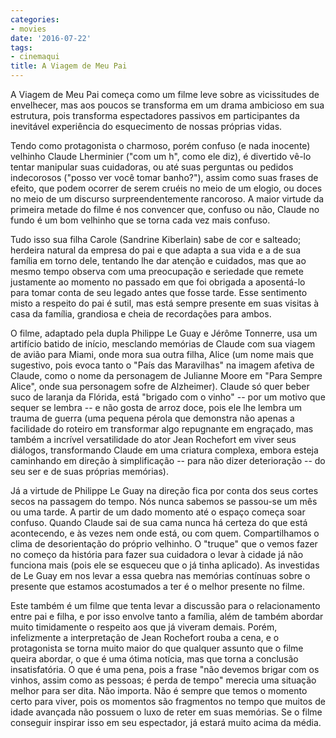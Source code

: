 ```yaml
---
categories:
- movies
date: '2016-07-22'
tags:
- cinemaqui
title: A Viagem de Meu Pai
---
```


A Viagem de Meu Pai começa como um filme leve sobre as vicissitudes de envelhecer, mas aos poucos se transforma em um drama ambicioso em sua estrutura, pois transforma espectadores passivos em participantes da inevitável experiência do esquecimento de nossas próprias vidas.

Tendo como protagonista o charmoso, porém confuso (e nada inocente) velhinho Claude Lherminier ("com um h", como ele diz), é divertido vê-lo tentar manipular suas cuidadoras, ou até suas perguntas ou pedidos indecorosos ("posso ver você tomar banho?"), assim como suas frases de efeito, que podem ocorrer de serem cruéis no meio de um elogio, ou doces no meio de um discurso surpreendentemente rancoroso. A maior virtude da primeira metade do filme é nos convencer que, confuso ou não, Claude no fundo é um bom velhinho que se torna cada vez mais confuso.

Tudo isso sua filha Carole (Sandrine Kiberlain) sabe de cor e salteado; herdeira natural da empresa do pai e que adapta a sua vida e a de sua família em torno dele, tentando lhe dar atenção e cuidados, mas que ao mesmo tempo observa com uma preocupação e seriedade que remete justamente ao momento no passado em que foi obrigada a aposentá-lo para tomar conta de seu legado antes que fosse tarde. Esse sentimento misto a respeito do pai é sutil, mas está sempre presente em suas visitas à casa da família, grandiosa e cheia de recordações para ambos.

O filme, adaptado pela dupla Philippe Le Guay e Jérôme Tonnerre, usa um artifício batido de início, mesclando memórias de Claude com sua viagem de avião para Miami, onde mora sua outra filha, Alice (um nome mais que sugestivo, pois evoca tanto o "País das Maravilhas" na imagem afetiva de Claude, como o nome da personagem de Julianne Moore em "Para Sempre Alice", onde sua personagem sofre de Alzheimer). Claude só quer beber suco de laranja da Flórida, está "brigado com o vinho" -- por um motivo que sequer se lembra -- e não gosta de arroz doce, pois ele lhe lembra um trauma de guerra (uma pequena pérola que demonstra não apenas a facilidade do roteiro em transformar algo repugnante em engraçado, mas também a incrível versatilidade do ator Jean Rochefort em viver seus diálogos, transformando Claude em uma criatura complexa, embora esteja caminhando em direção à simplificação -- para não dizer deterioração -- do seu ser e de suas próprias memórias).

Já a virtude de Philippe Le Guay na direção fica por conta dos seus cortes secos na passagem do tempo. Nós nunca sabemos se passou-se um mês ou uma tarde. A partir de um dado momento até o espaço começa soar confuso. Quando Claude sai de sua cama nunca há certeza do que está acontecendo, e às vezes nem onde está, ou com quem. Compartilhamos o clima de desorientação do próprio velhinho. O "truque" que o vemos fazer no começo da história para fazer sua cuidadora o levar à cidade já não funciona mais (pois ele se esqueceu que o já tinha aplicado). As investidas de Le Guay em nos levar a essa quebra nas memórias contínuas sobre o presente que estamos acostumados a ter é o melhor presente no filme.

Este também é um filme que tenta levar a discussão para o relacionamento entre pai e filha, e por isso envolve tanto a família, além de também abordar muito timidamente o respeito aos que já viveram demais. Porém, infelizmente a interpretação de Jean Rochefort rouba a cena, e o protagonista se torna muito maior do que qualquer assunto que o filme queira abordar, o que é uma ótima notícia, mas que torna a conclusão insatisfatória. O que é uma pena, pois a frase "não devemos brigar com os vinhos, assim como as pessoas; é perda de tempo" merecia uma situação melhor para ser dita. Não importa. Não é sempre que temos o momento certo para viver, pois os momentos são fragmentos no tempo que muitos de idade avançada não possuem o luxo de reter em suas memórias. Se o filme conseguir inspirar isso em seu espectador, já estará muito acima da média.